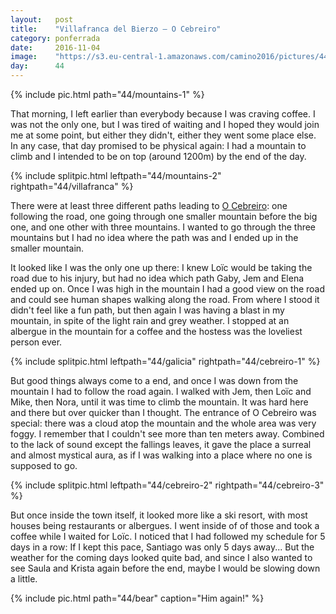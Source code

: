 ```yaml
---
layout:   post
title:    "Villafranca del Bierzo — O Cebreiro"
category: ponferrada
date:     2016-11-04
image:    "https://s3.eu-central-1.amazonaws.com/camino2016/pictures/44/cebreiro-3-thumb.jpg"
day:      44
---
```


{% include pic.html path="44/mountains-1" %}

That morning, I left earlier than everybody because I was craving coffee. I was not the only one, but I was tired of waiting and I hoped they would join me at some point, but either they didn't, either they went some place else. In any case, that day promised to be physical again: I had a mountain to climb and I intended to be on top (around 1200m) by the end of the day.

{% include splitpic.html leftpath="44/mountains-2" rightpath="44/villafranca" %}

There were at least three different paths leading to [O Cebreiro](https://www.google.fr/maps/place/27671+O+Cebreiro,+Province+de+Lugo,+Espagne/@42.7078978,-7.0461348,17z/data=!3m1!4b1!4m5!3m4!1s0xd30f4367b715227:0xeebacbb084e79a91!8m2!3d42.7077948!4d-7.0436096?hl=fr): one following the road, one going through one smaller mountain before the big one, and one other with three mountains. I wanted to go through the three mountains but I had no idea where the path was and I ended up in the smaller mountain.

It looked like I was the only one up there: I knew Loïc would be taking the road due to his injury, but had no idea which path Gaby, Jem and Elena ended up on. Once I was high in the mountain I had a good view on the road and could see human shapes walking along the road. From where I stood it didn't feel like a fun path, but then again I was having a blast in my mountain, in spite of the light rain and grey weather. I stopped at an albergue in the mountain for a coffee and the hostess was the loveliest person ever.

{% include splitpic.html leftpath="44/galicia" rightpath="44/cebreiro-1" %}

But good things always come to a end, and once I was down from the mountain I had to follow the road again. I walked with Jem, then Loïc and Mike, then Nora, until it was time to climb the mountain. It was hard here and there but over quicker than I thought. The entrance of O Cebreiro was special: there was a cloud atop the mountain and the whole area was very foggy. I remember that I couldn't see more than ten meters away. Combined to the lack of sound except the fallings leaves, it gave the place a surreal and almost mystical aura, as if I was walking into a place where no one is supposed to go.

{% include splitpic.html leftpath="44/cebreiro-2" rightpath="44/cebreiro-3" %}

But once inside the town itself, it looked more like a ski resort, with most houses being restaurants or albergues. I went inside of of those and took a coffee while I waited for Loïc. I noticed that I had followed my schedule for 5 days in a row: If I kept this pace, Santiago was only 5 days away... But the weather for the coming days looked quite bad, and since I also wanted to see Saula and Krista again before the end, maybe I would be slowing down a little.

{% include pic.html path="44/bear" caption="Him again!" %}
